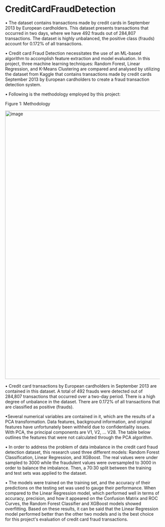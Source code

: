 # CreditCardFraudDetection
• The dataset contains transactions made by credit cards in September 2013 by European cardholders. This dataset presents transactions that occurred in two days, where we have 492 frauds out of 284,807 transactions. The dataset is highly unbalanced, the positive class (frauds) account for 0.172% of all transactions.

• Credit card Fraud Detection necessitates the use of an ML-based algorithm to accomplish feature extraction and model evaluation. In this project, three machine learning techniques: Random Forest, Linear Regression, and K-Means Clustering are compared and analysed by utilizing the dataset from Kaggle that contains transactions made by credit cards September 2013 by European cardholders to create a fraud transaction detection system.

• Following is the methodology employed by this project:
 
Figure 1: Methodology

<img width="872" alt="image" src="https://github.com/pratik3336/CreditCardFraudDetection/assets/76115015/ac5e0712-ecbb-4a88-a55b-3f77a0543c49">


• Credit card transactions by European cardholders in September 2013 are contained in this dataset. A total of 492 frauds were detected out of 284,807 transactions that occurred over a two-day period. There is a high degree of unbalance in the dataset. There are 0.172% of all transactions that are classified as positive (frauds). 

•Several numerical variables are contained in it, which are the results of a PCA transformation. 
Data features, background information, and original features have unfortunately been withheld due to confidentiality issues. With PCA, the principal components are V1, V2, ... V28. The table below outlines the features that were not calculated through the PCA algorithm.


• In order to address the problem of data imbalance in the credit card fraud detection dataset, this research used three different models: Random Forest Classification, Linear Regression, and XGBoost. The real values were under sampled to 3000 while the fraudulent values were oversampled to 3000 in order to balance the imbalance. Then, a 70:30 split between the training and test sets was applied to the dataset.

• The models were trained on the training set, and the accuracy of their predictions on the testing set was used to gauge their performance. When compared to the Linear Regression model, which performed well in terms of accuracy, precision, and how it appeared on the Confusion Matrix and ROC Curves, the Random Forest Classifier and XGBoost models showed overfitting.
Based on these results, it can be said that the Linear Regression model performed better than the other two models and is the best choice for this project's evaluation of credit card fraud transactions.



